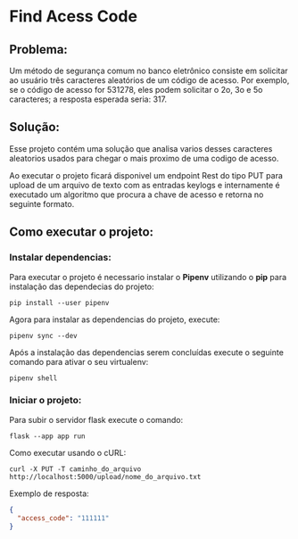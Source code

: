 # Find Acess Code

## Problema:
Um método de segurança comum no banco eletrônico consiste em solicitar ao usuário três caracteres
aleatórios de um código de acesso. Por exemplo, se o código de acesso for 531278, eles podem solicitar o 2o,
3o e 5o caracteres; a resposta esperada seria: 317.

## Solução:
Esse projeto contém uma solução que analisa varios desses caracteres aleatorios usados para chegar o mais proximo de uma
codigo de acesso.

Ao executar o projeto ficará disponivel um endpoint Rest do tipo PUT para upload de um arquivo de texto com as entradas 
keylogs e internamente é executado um algoritmo que procura a chave de acesso e retorna no seguinte formato.

## Como executar o projeto:

### Instalar dependencias:

Para executar o projeto é necessario instalar o **Pipenv** utilizando o **pip** para instalação das dependecias do 
projeto:

```
pip install --user pipenv
```

Agora para instalar as dependencias do projeto, execute:

```
pipenv sync --dev
```

Após a instalação das dependencias serem concluídas execute o seguinte comando para ativar o seu virtualenv:

```
pipenv shell
```

### Iniciar o projeto:

Para subir o servidor flask execute o comando:

```
flask --app app run
```
 
Como executar usando o cURL:

```
curl -X PUT -T caminho_do_arquivo http://localhost:5000/upload/nome_do_arquivo.txt
```

Exemplo de resposta:

```json
{
  "access_code": "111111"
}
```

